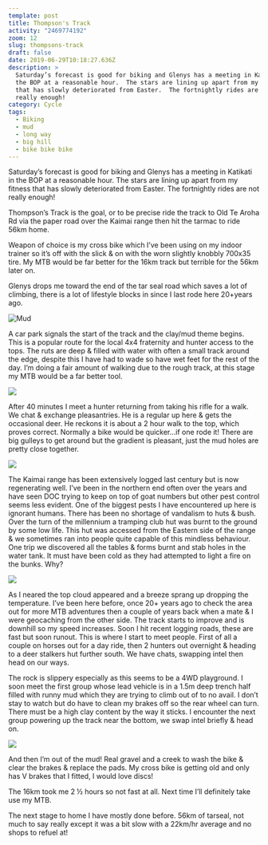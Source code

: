 ```yaml
---
template: post
title: Thompson's Track
activity: "2469774192"
zoom: 12
slug: thompsons-track
draft: false
date: 2019-06-29T10:18:27.636Z
description: >
  Saturday’s forecast is good for biking and Glenys has a meeting in Katikati in
  the BOP at a reasonable hour.  The stars are lining up apart from my fitness
  that has slowly deteriorated from Easter.  The fortnightly rides are not
  really enough!
category: Cycle
tags:
  - Biking
  - mud
  - long way
  - big hill
  - bike bike bike
---
```


Saturday’s forecast is good for biking and Glenys has a meeting in Katikati in the BOP at a reasonable hour. The stars are lining up apart from my fitness that has slowly deteriorated from Easter. The fortnightly rides are not really enough!

Thompson’s Track is the goal, or to be precise ride the track to Old Te Aroha Rd via the paper road over the Kaimai range then hit the tarmac to ride 56km home.

Weapon of choice is my cross bike which I’ve been using on my indoor trainer so it’s off with the slick & on with the worn slightly knobbly 700x35 tire. My MTB would be far better for the 16km track but terrible for the 56km later on.

Glenys drops me toward the end of the tar seal road which saves a lot of climbing, there is a lot of lifestyle blocks in since I last rode here 20+years ago.

![Mud](/media/img-1.jpg "There was a lot of mud")

A car park signals the start of the track and the clay/mud theme begins. This is a popular route for the local 4x4 fraternity and hunter access to the tops. The ruts are deep & filled with water with often a small track around the edge, despite this I have had to wade so have wet feet for the rest of the day. I’m doing a fair amount of walking due to the rough track, at this stage my MTB would be a far better tool.

![](/media/img-2.jpg)

After 40 minutes I meet a hunter returning from taking his rifle for a walk. We chat & exchange pleasantries. He is a regular up here & gets the occasional deer. He reckons it is about a 2 hour walk to the top, which proves correct. Normally a bike would be quicker…if one rode it! There are big gulleys to get around but the gradient is pleasant, just the mud holes are pretty close together.

![](/media/img-3.jpg)

The Kaimai range has been extensively logged last century but is now regenerating well. I’ve been in the northern end often over the years and have seen DOC trying to keep on top of goat numbers but other pest control seems less evident. One of the biggest pests I have encountered up here is ignorant humans. There has been no shortage of vandalism to huts & bush. Over the turn of the millennium a tramping club hut was burnt to the ground by some low life. This hut was accessed from the Eastern side of the range & we sometimes ran into people quite capable of this mindless behaviour. One trip we discovered all the tables & forms burnt and stab holes in the water tank. It must have been cold as they had attempted to light a fire on the bunks. Why?

![](/media/img-4.jpg)

As I neared the top cloud appeared and a breeze sprang up dropping the temperature. I’ve been here before, once 20+ years ago to check the area out for more MTB adventures then a couple of years back when a mate & I were geocaching from the other side. The track starts to improve and is downhill so my speed increases. Soon I hit recent logging roads, these are fast but soon runout. This is where I start to meet people. First of all a couple on horses out for a day ride, then 2 hunters out overnight & heading to a deer stalkers hut further south. We have chats, swapping intel then head on our ways.

The rock is slippery especially as this seems to be a 4WD playground. I soon meet the first group whose lead vehicle is in a 1.5m deep trench half filled with runny mud which they are trying to climb out of to no avail. I don’t stay to watch but do have to clean my brakes off so the rear wheel can turn. There must be a high clay content by the way it sticks. I encounter the next group powering up the track near the bottom, we swap intel briefly & head on.

![](/media/img-5.jpg)

And then I’m out of the mud! Real gravel and a creek to wash the bike & clear the brakes & replace the pads. My cross bike is getting old and only has V brakes that I fitted, I would love discs!

The 16km took me 2 ½ hours so not fast at all. Next time I’ll definitely take use my MTB.

The next stage to home I have mostly done before. 56km of tarseal, not much to say really except it was a bit slow with a 22km/hr average and no shops to refuel at!
